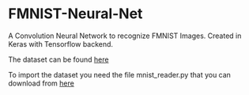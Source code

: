 # FMNIST-Neural-Net
A Convolution Neural Network to recognize FMNIST Images. Created in Keras with Tensorflow backend.

The dataset can be found [here](https://github.com/zalandoresearch/fashion-mnist/tree/master/data/fashion)

To import the dataset you need the file mnist_reader.py that you can download from [here](https://github.com/zalandoresearch/fashion-mnist/tree/master/utils)
